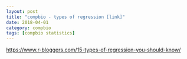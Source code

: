 ```yaml
---
layout: post
title: "compbio - types of regression [link]"
date: 2018-04-01
category: compbio
tags: [compbio statistics]
---
```



https://www.r-bloggers.com/15-types-of-regression-you-should-know/


